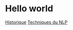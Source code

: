 # Hello world

[Historique](./Historique.html)          [Techniques du NLP](./Techniques_du_NLP.html)

